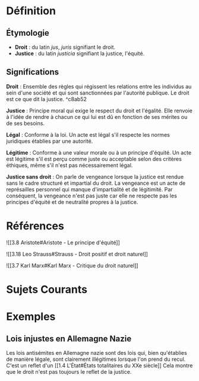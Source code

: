 # Définition

## Étymologie
- **Droit** : du latin _jus_, _juris_ signifiant le droit.
- **Justice** : du latin _justicia_ signifiant la justice, l'équité.


## Significations
**Droit** : Ensemble des règles qui régissent les relations entre les individus au sein d'une société et qui sont sanctionnées par l'autorité publique. Le droit est ce que dit la justice. ^c8ab52

**Justice** : Principe moral qui exige le respect du droit et l'égalité. Elle renvoie à l'idée de rendre à chacun ce qui lui est dû en fonction de ses mérites ou de ses besoins.

**Légal** : Conforme à la loi. Un acte est légal s'il respecte les normes juridiques établies par une autorité.

**Légitime** : Conforme à une valeur morale ou à un principe d'équité. Un acte est légitime s'il est perçu comme juste ou acceptable selon des critères éthiques, même s'il n'est pas nécessairement légal.

**Justice sans droit** : On parle de vengeance lorsque la justice est rendue sans le cadre structuré et impartial du droit. La vengeance est un acte de représailles personnel qui manque d'impartialité et de légitimité. Par conséquent, la vengeance n'est pas juste car elle ne respecte pas les principes d'équité et de neutralité propres à la justice.



# Références
![[3.8 Aristote#Aristote - Le principe d'équité]]

![[3.18 Leo Strauss#Strauss - Droit positif et droit naturel]]

![[3.7 Karl Marx#Karl Marx - Critique du droit naturel]]



# Sujets Courants



# Exemples

## Lois injustes en Allemagne Nazie
Les lois antisémites en Allemagne nazie sont des lois qui, bien qu'établies de manière légale, sont clairement illégitimes lorsque l'on prend du recul. C'est un reflet d'un [[1.4 L'État#États totalitaires du XXe siècle]] Cela montre que le droit n'est pas toujours le reflet de la justice.
